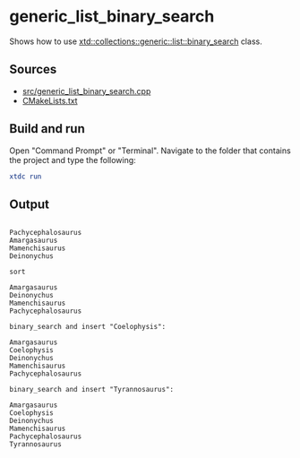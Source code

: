 # generic_list_binary_search

Shows how to use [xtd::collections::generic::list::binary_search](https://gammasoft71.github.io/xtd/reference_guides/latest/classxtd_1_1collections_1_1generic_1_1list.html) class.

## Sources

* [src/generic_list_binary_search.cpp](src/generic_list_binary_search.cpp)
* [CMakeLists.txt](CMakeLists.txt)

## Build and run

Open "Command Prompt" or "Terminal". Navigate to the folder that contains the project and type the following:

```cmake
xtdc run
```

## Output

```

Pachycephalosaurus
Amargasaurus
Mamenchisaurus
Deinonychus

sort

Amargasaurus
Deinonychus
Mamenchisaurus
Pachycephalosaurus

binary_search and insert "Coelophysis":

Amargasaurus
Coelophysis
Deinonychus
Mamenchisaurus
Pachycephalosaurus

binary_search and insert "Tyrannosaurus":

Amargasaurus
Coelophysis
Deinonychus
Mamenchisaurus
Pachycephalosaurus
Tyrannosaurus
```
